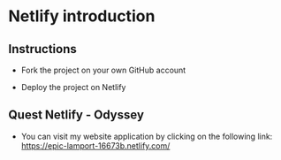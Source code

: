 # Netlify introduction

## Instructions

* Fork the project on your own GitHub account

* Deploy the project on Netlify

## Quest Netlify - Odyssey

* You can visit my website application by clicking on the following link: https://epic-lamport-16673b.netlify.com/ 
